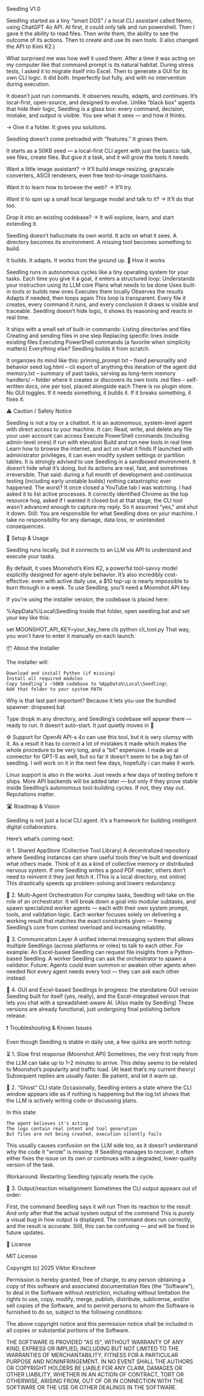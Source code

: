 Seedling V1.0

Seedling started as a tiny “smart DOS” / a local CLI assistant called Nemo, using ChatGPT 4o API. 
At first, it could only talk and run powershell. Then I gave it the ability to read files. Then write them, the ability to see the outcome of its actions. Then to create and use its own tools. (I also changed the API to Kimi K2.)

What surprised me was how well it used them. After a time it was acting on my computer like that command prompt is its natural habitat. During stress tests, I asked it to migrate itself into Excel. Then to generate a GUI for its own CLI logic.
It did both. Imperfectly but fully, and with no intervention during execution.

It doesn’t just run commands. It observes results, adapts, and continues. It’s local-first, open-source, and designed to evolve. Unlike “black box” agents that hide their logic, Seedling is a glass box: every command, decision, mistake, and output is visible. You see what it sees — and how it thinks.

→ Give it a folder. It gives you solutions.

Seedling doesn’t come preloaded with “features.” It grows them.

It starts as a 50KB seed — a local-first CLI agent with just the basics: talk, see files, create files. But give it a task, and it will grow the tools it needs.

Want a little image assistant?
→ It’ll build image resizing, grayscale converters, ASCII renderers, even free text-to-image toolchains.

Want it to learn how to browse the web?
→ It’ll try.

Want it to spin up a small local language model and talk to it?
→ It’ll do that too.

Drop it into an existing codebase?
→ It will explore, learn, and start extending it.

Seedling doesn’t hallucinate its own world. It acts on what it sees. A directory becomes its environment. A missing tool becomes something to build.

It builds. It adapts. It works from the ground up.
🧠 How it works

Seedling runs in autonomous cycles like a tiny operating system for your tasks.
Each time you give it a goal, it enters a structured loop: Understands your instruction using its LLM core Plans what needs to be done Uses built-in tools or builds new ones Executes them locally Observes the results Adapts if needed, then loops again
This loop is transparent. Every file it creates, every command it runs, and every conclusion it draws is visible and traceable. Seedling doesn’t hide logic, it shows its reasoning and reacts in real time.

It ships with a small set of built-in commands:
Listing directories and files Creating and sending files in one step Replacing specific lines inside existing files Executing PowerShell commands (a favorite when simplicity matters)
Everything else? Seedling builds it from scratch.

It organizes its mind like this: priming_prompt.txt – fixed personality and behavior seed log.html – cli export of anything this iteration of the agent did memory.txt – summary of past tasks, serving as long-term memory handlers/ – folder where it creates or discovers its own tools .md files – self-written docs, one per tool, placed alongside each There is no plugin store. No GUI toggles. If it needs something, it builds it. If it breaks something, it fixes it.

⚠️ Caution / Safety Notice

Seedling is not a toy or a chatbot. It is an autonomous, system-level agent with direct access to your machine.
It can: Read, write, and delete any file your user account can access Execute PowerShell commands (including admin-level ones) if run with elevation Build and run new tools in real time Learn how to browse the internet, and act on what it finds
If launched with administrator privileges, it can even modify system settings or partition tables.
It is strongly advised to use Seedling in a sandboxed environment. It doesn’t hide what it’s doing, but its actions are real, fast, and sometimes irreversible.
That said: during a full month of development and continuous testing (including early unstable builds) nothing catastrophic ever happened. The worst? It once closed a YouTube tab I was watching. I had asked it to list active processes. It correctly identified Chrome as the top resource hog, asked if I wanted it closed but at that stage, the CLI tool wasn’t advanced enough to capture my reply. So it assumed “yes,” and shut it down. 
Still: You are responsible for what Seedling does on your machine. I take no responsibility for any damage, data loss, or unintended consequences.

🧰 Setup & Usage

Seedling runs locally, but it connects to an LLM via API to understand and execute your tasks.

By default, it uses Moonshot’s Kimi K2, a powerful tool-savvy model explicitly designed for agent-style behavior. It’s also incredibly cost-effective: even with active daily use, a $10 top-up is nearly impossible to burn through in a week. To use Seedling, you’ll need a Moonshot API key.

If you're using the installer version, the codebase is placed here:

%AppData%\Local\Seedling
Inside that folder, open seedling.bat and set your key like this:

set MOONSHOT_API_KEY=your_key_here 
cls
python cli_tool.py That way, you won’t have to enter it manually on each launch.

📦 About the Installer

The installer will:

    Download and install Python (if missing)
    Install all required modules
    Copy Seedling’s ~50KB codebase to %AppData%\Local\Seedling\
    Add that folder to your system PATH

Why is that last part important? Because it lets you use the bundled spawner: dropseed.bat

Type dropk in any directory, and Seedling’s codebase will appear there — ready to run. It doesn’t auto-start. It just quietly moves in 🤭

⚙️ Support for OpenAI API-s
4o can use this tool, but it is very clumsy with it. As a result it has to correct a lot of mistakes it made which makes the whole procedure to be very long, and a "bit" expensive.
I made an ai connector for GPT-5 as well, but so far it doesn't seem to be a big fan of seedling. I will work on it in the next few days, hopefully i can make it work.

Linux support is also in the works. Just needs a few days of testing before it ships. More API backends will be added later — but only if they prove stable inside Seedling’s autonomous tool-building cycles. If not, they stay out. Reputations matter.

🛣️ Roadmap & Vision

Seedling is not just a local CLI agent. It’s a framework for building intelligent digital collaborators.

Here’s what’s coming next:

🌐 1. Shared AppStore (Collective Tool Library) A decentralized repository where Seedling instances can share useful tools they’ve built and download what others made. Think of it as a kind of collective memory or distributed nervous system. If one Seedling writes a good PDF reader, others don’t need to reinvent it they just fetch it. (This is a local directory, not online)
This drastically speeds up problem-solving and lowers redundancy.

🧠 2. Multi-Agent Orchestration For complex tasks, Seedling will take on the role of an orchestrator. It will break down a goal into modular subtasks, and spawn specialized worker agents — each with their own system prompt, tools, and validation logic.
Each worker focuses solely on delivering a working result that matches the exact constraints given — freeing Seedling’s core from context overload and increasing reliability.

🔁 3. Communication Layer A unified internal messaging system that allows multiple Seedlings (across platforms or roles) to talk to each other.
For example: An Excel-based Seedling can request file insights from a Python-based Seedling. A worker Seedling can ask the orchestrator to spawn a validator. Future: Agents could even summon or awaken other agents when needed
Not every agent needs every tool — they can ask each other instead.

🧩 4. GUI and Excel-based Seedlings In progress: the standalone GUI version Seedling built for itself (yes, really), and the Excel-integrated version that lets you chat with a spreadsheet-aware AI. (Also made by Seedling)
These versions are already functional, just undergoing final polishing before release.

❗ Troubleshooting & Known Issues

Even though Seedling is stable in daily use, a few quirks are worth noting:

⏳ 1. Slow first response (Moonshot API) Sometimes, the very first reply from the LLM can take up to 1–2 minutes to arrive. This delay seems to be related to Moonshot’s popularity and traffic load. (At least that’s my current theory) Subsequent replies are usually faster. Be patient, and let it warm up.

👻 2. “Ghost” CLI state Occasionally, Seedling enters a state where the CLI window appears idle as if nothing is happening but the log.txt shows that the LLM is actively writing code or discussing plans.

In this state:

    The agent believes it's acting
    The logs contain real intent and tool generation
    But files are not being created, execution silently fails

This usually causes confusion on the LLM side too, as it doesn't understand why the code it "wrote" is missing. If Seedling manages to recover, it often either fixes the issue on its own or continues with a degraded, lower-quality version of the task.

Workaround: Restarting Seedling typically resets the cycle.

🔄 3. Output/reaction misalignment Sometimes the CLI output appears out of order:

First, the command Seedling says it will run
Then its reaction to the result
And only after that the actual system output of the command
This is purely a visual bug in how output is displayed. The command does run correctly, and the result is accurate. Still, this can be confusing — and will be fixed in future updates.

📄 License

MIT License

Copyright (c) 2025 Viktor Kirschner

Permission is hereby granted, free of charge, to any person obtaining a copy
of this software and associated documentation files (the "Software"), to deal
in the Software without restriction, including without limitation the rights
to use, copy, modify, merge, publish, distribute, sublicense, and/or sell
copies of the Software, and to permit persons to whom the Software is
furnished to do so, subject to the following conditions:

The above copyright notice and this permission notice shall be included in all
copies or substantial portions of the Software.

THE SOFTWARE IS PROVIDED "AS IS", WITHOUT WARRANTY OF ANY KIND, EXPRESS OR
IMPLIED, INCLUDING BUT NOT LIMITED TO THE WARRANTIES OF MERCHANTABILITY,
FITNESS FOR A PARTICULAR PURPOSE AND NONINFRINGEMENT. IN NO EVENT SHALL THE
AUTHORS OR COPYRIGHT HOLDERS BE LIABLE FOR ANY CLAIM, DAMAGES OR OTHER
LIABILITY, WHETHER IN AN ACTION OF CONTRACT, TORT OR OTHERWISE, ARISING FROM,
OUT OF OR IN CONNECTION WITH THE SOFTWARE OR THE USE OR OTHER DEALINGS IN THE
SOFTWARE.
